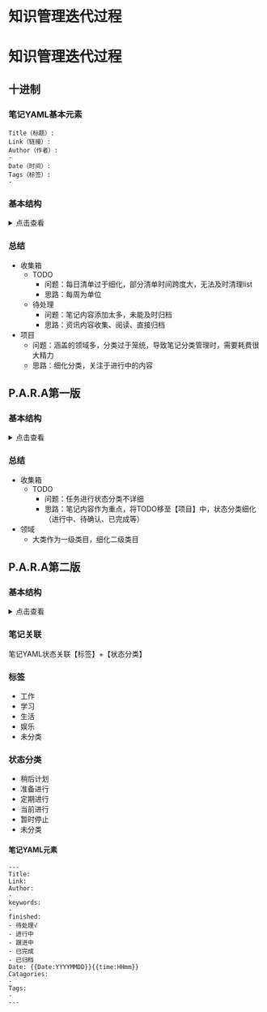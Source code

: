 # 知识管理迭代过程

<!--more-->
# 知识管理迭代过程
## 十进制
### 笔记YAML基本元素
```
Title（标题）:
Link（链接）: 
Author（作者）: 
- 
Date（时间）: 
Tags（标签）: 
- 
```
### 基本结构
<details>
  <summary>点击查看</summary>

	- 收集箱
		- 内容地图
		- TODO
		- 待处理：待处理笔记汇总，编辑总结后，分类至【项目】
	- 项目：进行中的精进方向
		- 管理
		- 实践
		- 课程
		- 工作
		- 个人发展
	- 个人
		- 简历
		- 法律
		- 医疗
		- 住房
		- 事件
	- 兴趣
	- 归档

</details>

### 总结
- 收集箱
	- TODO
		- 问题：每日清单过于细化，部分清单时间跨度大，无法及时清理list
		- 思路：每周为单位
	- 待处理
		- 问题：笔记内容添加太多，未能及时归档
		- 思路：资讯内容收集、阅读、直接归档
- 项目
	- 问题：涵盖的领域多，分类过于笼统，导致笔记分类管理时，需要耗费很大精力
	- 思路：细化分类，关注于进行中的内容
## P.A.R.A第一版
### 基本结构
<details>
  <summary>点击查看</summary>

	- 收集箱
		- 内容MOC
		- TODO
		- 待处理：连接$\dashrightarrow$项目、资源、归档
	- 项目：进行中的精进方向
		- 管理
		- 实践
		- 课程
		- 工作
		- 兴趣
	- 领域：项目内容涉及的领域，【领域】的分类借鉴【中图法】
		- 健康
		- 财务
		- 工作
		- 旅游
		- 爱好
		- 活动
		- 住房
		- 事件
		- 法律
		- 朋友
		- 住房
		- 汽车
		- 生产力
	- 资源：项目内容涉及的资源（文档、视频、音乐等），对应【领域】分类
		- 认知与思维
		- 哲学
		- 经济学
		- 人物
		- 信息收集与整理
		- 新趋势
		- 新观念
		- 协作、组织与管理
		- 历史
		- 技术
		- 习惯养成
		- 项目管理
		- 咖啡
		- 运营
		- 装修
	- 档案：参照项目的文档编辑
		- 参考
			- 书籍
			- 文章
			- 视频
			- 音频
			- 附件
		-  ZK卡片
</details>

### 总结
- 收集箱
	- TODO
		- 问题：任务进行状态分类不详细
		- 思路：笔记内容作为重点，将TODO移至【项目】中，状态分类细化（进行中、待确认、已完成等）
- 领域
	- 大类作为一级类目，细化二级类目
## P.A.R.A第二版
### 基本结构
<details>
  <summary>点击查看</summary>

	- 收集箱
		- 内容地图
		- 待处理
	- 项目
		- 进行中
		- 待确认
		- 计划中
	- Areas领域
		- 重点
			- 工作
			- 软件技能
			- 内容输出
			- 健康
			- 编程
			- 财务
		- 娱乐
			- 影视
			- 阅读
			- 音乐
			- 旅行
			- 资讯
		- 其他
			- 人际
			- 事件
		- 未分类
	- 资源
		- 物品清单
		- 活动
		- 工作
		- 课程
		- 影视
		- 阅读
		- 音乐
		- 工具
		- 未分类
	- 归档
		- 参考
		- ZK卡片

</details>

### 笔记关联
笔记YAML状态关联【标签】+【状态分类】
### 标签
- 工作
- 学习
- 生活
- 娱乐
- 未分类
### 状态分类
- 稍后计划
- 准备进行
- 定期进行
- 当前进行
- 暂时停止
- 未分类
#### 笔记YAML元素
```
---
Title: 
Link: 
Author: 
- 
keywords:
- 
finished:
- 待处理√
- 进行中
- 跟进中
- 已完成
- 已归档
Date: {{Date:YYYYMMDD}}{{time:HHmm}}
Catagories: 
- 
Tags: 
- 
---
```
